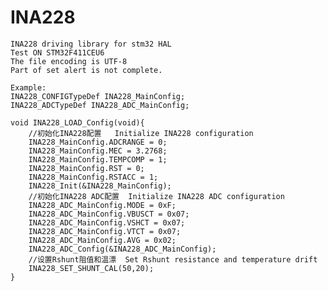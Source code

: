 # INA228
	INA228 driving library for stm32 HAL
	Test ON STM32F411CEU6
	The file encoding is UTF-8
	Part of set alert is not complete. 
```
Example:
INA228_CONFIGTypeDef INA228_MainConfig;
INA228_ADCTypeDef INA228_ADC_MainConfig;

void INA228_LOAD_Config(void){
	//初始化INA228配置   Initialize INA228 configuration
	INA228_MainConfig.ADCRANGE = 0;
	INA228_MainConfig.MEC = 3.2768;
	INA228_MainConfig.TEMPCOMP = 1;
	INA228_MainConfig.RST = 0;
	INA228_MainConfig.RSTACC = 1;
	INA228_Init(&INA228_MainConfig);
	//初始化INA228 ADC配置  Initialize INA228 ADC configuration
	INA228_ADC_MainConfig.MODE = 0xF;
	INA228_ADC_MainConfig.VBUSCT = 0x07;
	INA228_ADC_MainConfig.VSHCT = 0x07;
	INA228_ADC_MainConfig.VTCT = 0x07;
	INA228_ADC_MainConfig.AVG = 0x02;
	INA228_ADC_Config(&INA228_ADC_MainConfig);
	//设置Rshunt阻值和温漂  Set Rshunt resistance and temperature drift
	INA228_SET_SHUNT_CAL(50,20);
}
```

